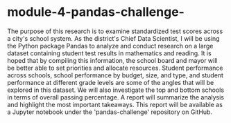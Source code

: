 # module-4-pandas-challenge-
The purpose of this research is to examine standardized test scores across a city's school system. As the district's Chief Data Scientist, I will be using the Python package Pandas to analyze and conduct research on a large dataset containing student test results in mathematics and reading. It is hoped that by compiling this information, the school board and mayor will be better able to set priorities and allocate resources. Student performance across schools, school performance by budget, size, and type, and student performance at different grade levels are some of the angles that will be explored in this dataset. We will also investigate the top and bottom schools in terms of overall passing percentage. A report will summarize the analysis and highlight the most important takeaways. This report will be available as a Jupyter notebook under the 'pandas-challenge' repository on GitHub.
